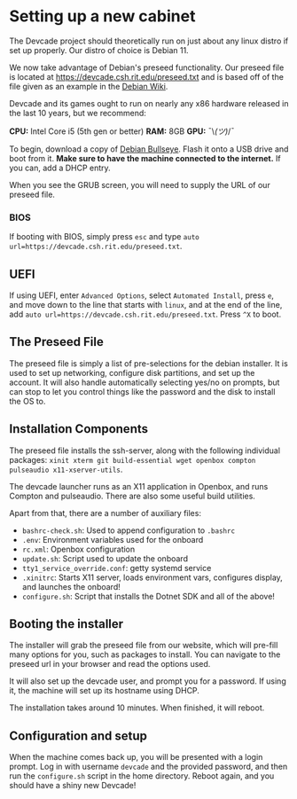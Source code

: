 # Setting up a new cabinet

The Devcade project should theoretically run on just about any linux distro if set up properly. Our distro of choice is Debian 11.

We now take advantage of Debian's preseed functionality. Our preseed file is located at https://devcade.csh.rit.edu/preseed.txt and is based off of the file given as an example in the [Debian Wiki](https://wiki.debian.org/DebianInstaller/Preseed).

Devcade and its games ought to run on nearly any x86 hardware released in the last 10 years, but we recommend:

**CPU:** Intel Core i5 (5th gen or better)
**RAM:** 8GB
**GPU:** ¯\\_(ツ)_/¯

To begin, download a copy of [Debian Bullseye](https://mirrors.rit.edu/debian/debian-cd/11.6.0/amd64/iso-cd/debian-11.6.0-amd64-netinst.iso). Flash it onto a USB drive and boot from it. **Make sure to have the machine connected to the internet.** If you can, add a DHCP entry.

When you see the GRUB screen, you will need to supply the URL of our preseed file.

### BIOS

If booting with BIOS, simply press `esc` and type `auto url=https://devcade.csh.rit.edu/preseed.txt`. 

## UEFI

If using UEFI, enter `Advanced Options`, select `Automated Install`, press `e`, and move down to the line that starts with `linux`, and at the end of the line, add `auto url=https://devcade.csh.rit.edu/preseed.txt`. Press `^X` to boot.

## The Preseed File

The preseed file is simply a list of pre-selections for the debian installer. It is used to set up networking, configure disk partitions, and set up the account. It will also handle automatically selecting yes/no on prompts, but can stop to let you control things like the password and the disk to install the OS to.

## Installation Components

The preseed file installs the ssh-server, along with the following individual packages: `xinit xterm git build-essential wget openbox compton pulseaudio x11-xserver-utils`. 

The devcade launcher runs as an X11 application in Openbox, and runs Compton and pulseaudio. There are also some useful build utilities.

Apart from that, there are a number of auxiliary files:

- `bashrc-check.sh`: Used to append configuration to `.bashrc`
- `.env`: Environment variables used for the onboard
- `rc.xml`: Openbox configuration
- `update.sh`: Script used to update the onboard
- `tty1_service_override.conf`: getty systemd service
- `.xinitrc`: Starts X11 server, loads environment vars, configures display, and launches the onboard!
- `configure.sh`: Script that installs the Dotnet SDK and all of the above!

## Booting the installer

The installer will grab the preseed file from our website, which will pre-fill many options for you, such as packages to install. You can navigate to the preseed url in your browser and read the options used.

It will also set up the devcade user, and prompt you for a password. If using it, the machine will set up its hostname using DHCP.

The installation takes around 10 minutes. When finished, it will reboot.

## Configuration and setup

When the machine comes back up, you will be presented with a login prompt. Log in with username `devcade` and the provided password, and then run the `configure.sh` script in the home directory. Reboot again, and you should have a shiny new Devcade!
